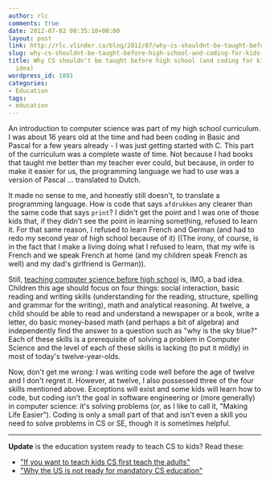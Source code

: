 ```yaml
---
author: rlc
comments: true
date: 2012-07-02 00:35:10+00:00
layout: post
link: http://rlc.vlinder.ca/blog/2012/07/why-cs-shouldnt-be-taught-before-high-school-and-coding-for-kids-is-a-bad-idea/
slug: why-cs-shouldnt-be-taught-before-high-school-and-coding-for-kids-is-a-bad-idea
title: Why CS shouldn't be taught before high school (and coding for kids is a bad
  idea)
wordpress_id: 1891
categories:
- Education
tags:
- education
---
```


An introduction to computer science was part of my high school curriculum. I was about 16 years old at the time and had been coding in Basic and Pascal for a few years already - I was just getting started with C. This part of the curriculum was a complete waste of time. Not because I had books that taught me better than my teacher ever could, but because, in order to make it easier for us, the programming language we had to use was a version of Pascal ... translated to Dutch.

It made no sense to me, and honestly still doesn't, to translate a programming language. How is code that says `afdrukken` any clearer than the same code that says `print`? I didn't get the point and I was one of those kids that, if they didn't see the point in learning something, refused to learn it. For that same reason, I refused to learn French and German  (and had to redo my second year of high school because of it) ((The irony, of course, is in the fact that I make a living doing what I refused to learn, that my wife is French and we speak French at home (and my children speak French as well) and my dad's girlfriend is German)).

Still, [teaching computer science before high school](https://web.archive.org/web/20120123081331/http://codingforkids.org/wiki/Main_Page) is, IMO, a bad idea. Children this age should focus on four things: social interaction, basic reading and writing skills (understanding for the reading, structure, spelling and grammar for the writing), math and analytical reasoning. At twelve, a child should be able to read and understand a newspaper or a book, write a letter, do basic money-based math (and perhaps a bit of algebra) and independently find the answer to a question such as "why is the sky blue?" Each of these skills is a prerequisite of solving a problem in Computer Science and the level of each of these skills is lacking (to put it mildly) in most of today's twelve-year-olds.

Now, don't get me wrong: I was writing code well before the age of twelve and I don't regret it. However, at twelve, I also possessed three of the four skills mentioned above. Exceptions will exist and some kids will learn how to code, but coding isn't the goal in software engineering or (more generally) in computer science: it's solving problems (or, as I like to call it, "Making Life Easier"). Coding is only a small part of that and isn't even a skill you need to solve problems in CS or SE, though it is sometimes helpful.



* * *


**Update** is the education system ready to teach CS to kids?
Read these: 

  * ["If you want to teach kids CS first teach the adults"](http://m.cacm.acm.org/blogs/blog-cacm/176696-if-you-want-to-teach-kids-cs-first-teach-the-adults)
  * ["Why the US is not ready for mandatory CS education"](http://cacm.acm.org/magazines/2014/8/177020-why-the-us-is-not-ready-for-mandatory-cs-education)
